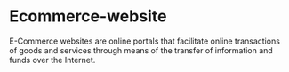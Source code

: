 # Ecommerce-website
E-Commerce websites are online portals that facilitate online transactions of goods and services through means of the transfer of information and funds over the Internet. 
